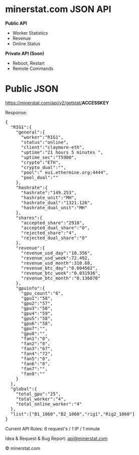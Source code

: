 # minerstat.com JSON API

<b>Public API</b>

- Worker Statistics
- Revenue
- Online Status

<b>Private API (Soon)</b>

- Reboot, Restart
- Remote Commands

# Public JSON

https://minerstat.com/api/v2/getstat/<b>ACCESSKEY</b>

Response:

<pre>
{
  "RIG1":{  
    "general":{  
      "worker":"RIG1",
      "status":"online",
      "client":"claymore-eth",
      "uptime":"21 hours 5 minutes ",
      "uptime_sec":"75900",
      "crypto":"ETH",
      "crypto_dual":"",
      "pool":" eu1.ethermine.org:4444",
      "pool_dual":""
    },
    "hashrate":{  
      "hashrate":"149.253",
      "hashrate_unit":"MH",
      "hashrate_dual":"1321.126",
      "hashrate_dual_unit":"MH"
    },
    "shares":{  
      "accepted_share":"2918",
      "accepted_dual_share":"0",
      "rejected_share":"4",
      "rejected_dual_share":"0"
    },
    "revenue":{  
      "revenue_usd_day":"10.356",
      "revenue_usd_week":72.492,
      "revenue_usd_month":310.68,
      "revenue_btc_day":"0.004562",
      "revenue_btc_week":"0.031936",
      "revenue_btc_month":"0.136870"
    },
    "gpuinfo":{  
      "gpu_count":"6",
      "gpu1":"58",
      "gpu2":"57",
      "gpu3":"58",
      "gpu4":"59",
      "gpu5":"58",
      "gpu6":"58",
      "gpu7":"",
      "gpu8":"",
      "fan1":"0",
      "fan2":"0",
      "fan3":"67",
      "fan4":"72",
      "fan5":"0",
      "fan6":"0",
      "fan7":"",
      "fan8":""
    }
  },
  "global":{  
    "total_gpu":"25",
    "total_worker":"4",
    "total_online_worker":"4"
  },
  "list":["B1_1060","B2_1060","rig1","Rig2_1060"]
}
</pre>

Current API Rules: 6 request's / 1 IP / 1 minute

Idea & Request & Bug Report: api@minerstat.com

© minerstat.com
